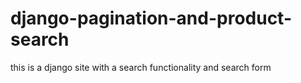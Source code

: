 # django-pagination-and-product-search
this is a django site with a search functionality and search form
